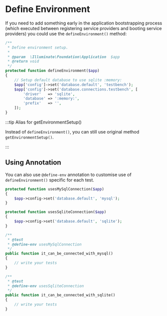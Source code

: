 # Define Environment

If you need to add something early in the application bootstrapping process (which executed between registering service providers and booting service providers) you could use the `defineEnvironment()` method:

```php
/**
 * Define environment setup.
 *
 * @param  \Illuminate\Foundation\Application  $app
 * @return void
 */
protected function defineEnvironment($app)
{
    // Setup default database to use sqlite :memory:
    $app['config']->set('database.default', 'testbench');
    $app['config']->set('database.connections.testbench', [
        'driver'   => 'sqlite',
        'database' => ':memory:',
        'prefix'   => '',
    ]);
}
```

:::tip Alias for getEnvironmentSetup()

Instead of `defineEnvironment()`, you can still use original method `getEnvironmentSetup()`.

:::

## Using Annotation

You can also use `@define-env` annotation to customise use of `defineEnvironment()` specific for each test.

```php
protected function usesMySqlConnection($app) 
{
    $app->config->set('database.default', 'mysql');
}

protected function usesSqliteConnection($app)
{
    $app->config->set('database.default', 'sqlite');
}

/**
 * @test
 * @define-env usesMySqlConnection
 */
public function it_can_be_connected_with_mysql()
{
    // write your tests
}

/**
 * @test
 * @define-env usesSqliteConnection
 */
public function it_can_be_connected_with_sqlite()
{
    // write your tests
}
```
